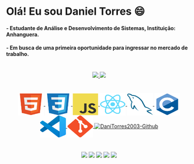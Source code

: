 # Olá! Eu sou Daniel Torres 😄

#### - Estudante de Análise e Desenvolvimento de Sistemas, Instituição: Anhanguera.
#### - Em busca de uma primeira oportunidade para ingressar no mercado de trabalho.

#

<div align="center">
    <a href="https://github.com/DaniTorres2003">
    <img height="150em" src="https://github-readme-stats.vercel.app/api?username=DaniTorres2003&show_icons=true&theme=algolia&include_all_commits=true&count_private=true"/>
    <img height="150em" src="https://github-readme-stats.vercel.app/api/top-langs/?username=DaniTorres2003&layout=compact&langs_count=7&theme=algolia"/>
</div>
  
#

<div align="center">
    <img align="center" alt="DaniTorres2003-HTML" height="60" width="70" src="https://raw.githubusercontent.com/devicons/devicon/master/icons/html5/html5-original.svg">
    <img align="center" alt="DaniTorres2003-CSS" height="60" width="70" src="https://raw.githubusercontent.com/devicons/devicon/master/icons/css3/css3-original.svg">
    <img align="center" alt="DaniTorres2003-JavaScript" height="60" width="70" src="https://raw.githubusercontent.com/devicons/devicon/master/icons/javascript/javascript-original.svg">
    <img align="center" alt="DaniTorres2003-React" height="60" width="70" src="https://raw.githubusercontent.com/devicons/devicon/master/icons/react/react-original.svg">
    <img align="center" alt="DaniTorres2003-MySQL" height="60" width="70" src="https://raw.githubusercontent.com/devicons/devicon/master/icons/mysql/mysql-original.svg">
    <img align="center" alt="DaniTorres2003-C" height="60" width="70" src="https://raw.githubusercontent.com/devicons/devicon/master/icons/c/c-original.svg">
    <img align="center" alt="DaniTorres2003-Vs Code" height="60" width="70" src="https://raw.githubusercontent.com/devicons/devicon/master/icons/vscode/vscode-original.svg">
    <img align="center" alt="DaniTorres2003-Git" height="60" width="70" src="https://raw.githubusercontent.com/devicons/devicon/master/icons/git/git-original.svg">
    <img align="center" alt="DaniTorres2003-Github" height="60" width="70" src="https://github.com/ElizeuV/skill-icons/raw/main/icons/Github-Light.svg">
</div>
    
#
    
<div align="center">
    <a href="https://api.whatsapp.com/send/?phone=5511983215818&text&type=phone_number&app_absent=0" target="_blank"><img src="https://img.shields.io/badge/WhatsApp-25D366?style=for-the-badge&logo=whatsapp&logoColor=white" target="_blank"></a>
    <a href="https://www.linkedin.com/in/daniel-torres-548144249/" target="_blank"><img src="https://img.shields.io/badge/linkedin-%230077B5.svg?style=for-the-badge&logo=linkedin&logoColor=white" target="_blank"></a>
    <a href="mailto:danieltorresb2003@gmail.com" ><img src="https://img.shields.io/badge/Gmail-D14836?style=for-the-badge&logo=gmail&logoColor=white" target="_blank"></a>
    <a href="https://www.instagram.com/danitorres3005" target="_blank"><img src="https://img.shields.io/badge/Instagram-%23E4405F.svg?style=for-the-badge&logo=Instagram&logoColor=white" target="_blank"></a>
    <a href="https://www.facebook.com/profile.php?id=100002929034027" target="_blank"><img src="https://img.shields.io/badge/Facebook-%231877F2.svg?style=for-the-badge&logo=Facebook&logoColor=white" target="_blank"></a>
</div>
